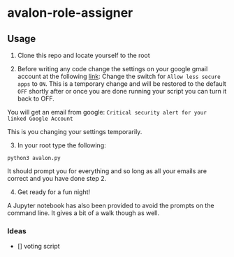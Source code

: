 # avalon-role-assigner

## Usage 

1. Clone this repo and locate yourself to the root

2. Before writing any code change the settings on your google gmail account at the following [link](https://myaccount.google.com/lesssecureapps): 
Change the switch for  `Allow less secure apps` to `ON`. This is a temporary change and will be restored to the default  `OFF` shortly after or once you are done running your script you can turn it back to OFF. 

You will get an email from google: 
```Critical security alert for your linked Google Account```

This is you changing your settings temporarily. 

3. In your root type the following:

```
python3 avalon.py
```

It should prompt you for everything and so long as all your emails are correct and you have done step 2.


4. Get ready for a fun night! 

A Jupyter notebook has also been provided to avoid the prompts on the command line. It gives a bit of a walk though as well. 

### Ideas 
- [] voting script 

